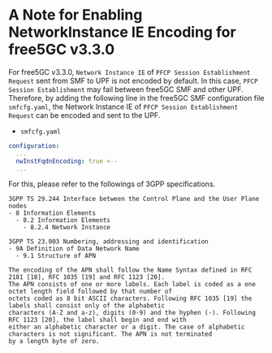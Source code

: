 # A Note for Enabling NetworkInstance IE Encoding for free5GC v3.3.0

For free5GC v3.3.0, `Network Instance IE` of `PFCP Session Establishment Request` sent from SMF to UPF is not encoded by default.
In this case, `PFCP Session Establishment` may fail between free5GC SMF and other UPF.
Therefore, by adding the following line in the free5GC SMF configuration file `smfcfg.yaml`, the Network Instance IE of `PFCP Session Establishment Request` can be encoded and sent to the UPF.

- `smfcfg.yaml`
```yaml
configuration:
  ...
  nwInstFqdnEncoding: true <--
  ...
```
For this, please refer to the followings of 3GPP specifications.
```
3GPP TS 29.244 Interface between the Control Plane and the User Plane nodes
- 8 Information Elements
  - 8.2 Information Elements
    - 8.2.4 Network Instance

3GPP TS 23.003 Numbering, addressing and identification
- 9A Definition of Data Network Name
  - 9.1 Structure of APN

The encoding of the APN shall follow the Name Syntax defined in RFC 2181 [18], RFC 1035 [19] and RFC 1123 [20].
The APN consists of one or more labels. Each label is coded as a one octet length field followed by that number of
octets coded as 8 bit ASCII characters. Following RFC 1035 [19] the labels shall consist only of the alphabetic
characters (A-Z and a-z), digits (0-9) and the hyphen (-). Following RFC 1123 [20], the label shall begin and end with
either an alphabetic character or a digit. The case of alphabetic characters is not significant. The APN is not terminated
by a length byte of zero.
```
